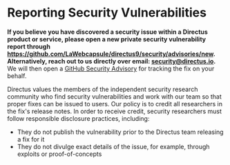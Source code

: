 # Reporting Security Vulnerabilities

**If you believe you have discovered a security issue within a Directus product or service, please open a new private security vulnerability report through https://github.com/LaWebcapsule/directus9/security/advisories/new. Alternatively, reach out to us
directly over email: [security@directus.io](mailto:security@directus.io).** We will then open a
[GitHub Security Advisory](https://github.com/LaWebcapsule/directus9/security/advisories) for tracking the fix on your behalf.

Directus values the members of the independent security research community who find security vulnerabilities and work
with our team so that proper fixes can be issued to users. Our policy is to credit all researchers in the fix's release
notes. In order to receive credit, security researchers must follow responsible disclosure practices, including:

- They do not publish the vulnerability prior to the Directus team releasing a fix for it
- They do not divulge exact details of the issue, for example, through exploits or proof-of-concepts
